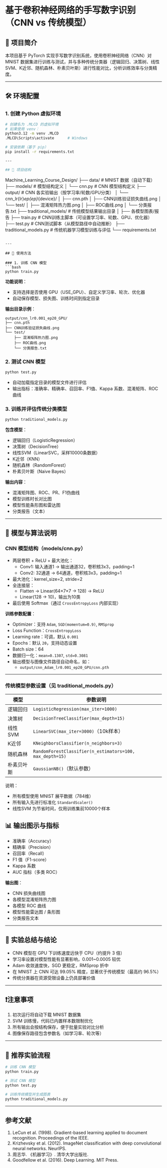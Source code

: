 # 基于卷积神经网络的手写数字识别（CNN vs 传统模型）

## 📘 项目简介  
本项目基于 PyTorch 实现手写数字识别系统，使用卷积神经网络（CNN）对 MNIST 数据集进行训练与测试，并与多种传统分类器（逻辑回归、决策树、线性SVM、K近邻、随机森林、朴素贝叶斯）进行性能对比，分析训练效率与分类精度。

---

## 🛠 环境配置  

### 1. 创建 Python 虚拟环境

```bash
# 创建名为 .MLCD 的虚拟环境
# 如果使用 venv：
python3.12 -m venv .MLCD
.MLCD\Scripts\activate      # Windows

# 安装依赖（基于 pip）
pip install -r requirements.txt

---

## 📁 项目结构  
```
Machine_Learning_Course_Design/
├── data/                     # MNIST 数据（自动下载）
├── models/                  # 模型结构定义
│   └── cnn.py              # CNN 模型结构定义
├── output/                  # CNN 各实验输出（按学习率/轮数/GPU分类）
│   └── cnn_lr{lr}_ep{ep}_{device}/
│       ├── cnn.pth
│       ├── CNN训练验证损失曲线.png
│       └── test/
│           ├── 混淆矩阵热力图.png
│           ├── ROC曲线.png
│           └── 分类报告.txt
├── traditional_models/      # 传统模型结果输出目录
│   ├── 各模型图表/报告
├── train.py                 # CNN训练主脚本（可设置学习率、轮数、GPU、优化器）
├── test.py                  # CNN测试脚本（从模型路径中自动推断）
├── traditional_models.py    # 传统机器学习模型训练与评估
└── requirements.txt
```

---

## 🚀 使用方法  

### 1. 训练 CNN 模型  
```bash
python train.py
```

**功能说明**：  
- 支持选择是否使用 GPU（USE_GPU）、自定义学习率、轮次、优化器
- 自动保存模型、损失图、训练时间到指定目录  

**输出目录示例**：  
```
output/cnn_lr0.001_ep20_GPU/
├── cnn.pth
├── CNN训练验证损失曲线.png
└── test/
    ├── 混淆矩阵热力图.png
    ├── ROC曲线.png
    └── 分类报告.txt
```

### 2. 测试 CNN 模型  
```bash
python test.py
```
- 自动加载指定目录的模型文件进行评估  
- 输出指标：准确率、精确率、召回率、F1值、Kappa 系数、混淆矩阵、ROC 曲线

### 3. 训练并评估传统分类模型  
```bash
python traditional_models.py
```
**包含模型**：  
- 逻辑回归（LogisticRegression）
- 决策树（DecisionTree）
- 线性SVM（LinearSVC，采样10000条数据）
- K近邻（KNN）
- 随机森林（RandomForest）
- 朴素贝叶斯（Naive Bayes）

**输出内容**：  
- 混淆矩阵图、ROC、PR、F1伪曲线
- 模型训练时长对比图
- 模型性能条形图和雷达图
- 分类报告（文本）

---

## 🧠 模型与算法说明

### CNN 模型结构（models/cnn.py）
- 两层卷积 + ReLU + 最大池化：
  - Conv1: 输入通道1 → 输出通道32，卷积核3x3，padding=1
  - Conv2: 32通道 → 64通道，卷积核3x3，padding=1
- 最大池化：kernel_size=2, stride=2
- 全连接层：
  - Flatten → Linear(64×7×7 → 128) → ReLU
  - Linear(128 → 10)，输出为10类
- 最后使用 Softmax（通过 `CrossEntropyLoss` 内部实现）

**训练参数配置**：
- Optimizer：支持 `Adam`, `SGD(momentum=0.9)`, `RMSprop`
- Loss Function：`CrossEntropyLoss`
- Learning rate：可调，默认 `0.001`
- Epochs：默认 `20`，支持动态设置
- Batch size：64
- 数据归一化：`mean=0.1307`, `std=0.3081`
- 输出模型与图像文件路径自动命名，如：
  - `output/cnn_Adam_lr0.001_ep20_GPU/cnn.pth`

---

### 传统模型参数设置（见 traditional_models.py）

| 模型       | 参数说明                                |
|------------|-----------------------------------------|
| 逻辑回归   | `LogisticRegression(max_iter=1000)`     |
| 决策树     | `DecisionTreeClassifier(max_depth=15)`  |
| 线性SVM    | `LinearSVC(max_iter=3000)`（10k样本）   |
| K近邻      | `KNeighborsClassifier(n_neighbors=3)`   |
| 随机森林   | `RandomForestClassifier(n_estimators=100, max_depth=15)` |
| 朴素贝叶斯 | `GaussianNB()`（默认参数）              |

说明：
- 所有模型使用 MNIST 展平数据（784维）
- 所有输入先进行标准化 `StandardScaler()`
- 线性SVM 为节省时间，仅用训练集前10000个样本


## 📊 输出图示与指标  

- 准确率（Accuracy）  
- 精确率（Precision）  
- 召回率（Recall）  
- F1 值（F1-score）  
- Kappa 系数  
- AUC 指标（多类 ROC）  

**输出图**：
- CNN 损失曲线图
- 各模型混淆矩阵热力图
- 各模型 ROC 曲线
- 模型性能雷达图 / 条形图
- 分类报告文本

---

## 📝 实验总结与结论  

- CNN 模型在 GPU 下训练速度远快于 CPU（约提升 3 倍）
- 学习率设置对模型性能有显著影响，0.001~0.0005 较优
- Adam 收敛速度快，SGD 更稳定，RMSprop 折中
- 在 MNIST 上 CNN 可达 99.05% 精度，显著优于传统模型（最高约 96.5%）
- 传统分类器在资源受限设备上仍具部署价值

---

## ❗注意事项  
1. 初次运行将自动下载 MNIST 数据集  
2. SVM 训练慢，代码已内置样本数限制优化  
3. 所有输出会按结构保存，便于批量实验对比分析  
4. 图像保存路径包含参数名（如学习率、轮次等）

---

## 📌 推荐实验流程  
```bash
# 训练 CNN 模型
python train.py

# 测试 CNN 模型
python test.py

# 训练传统模型并生成图表
python traditional_models.py
```

---
## 参考文献

1. LeCun et al. (1998). Gradient-based learning applied to document recognition. Proceedings of the IEEE.
2. Krizhevsky et al. (2012). ImageNet classification with deep convolutional neural networks. NeurIPS.
3. 周志华. 《机器学习》. 清华大学出版社.
4. Goodfellow et al. (2016). Deep Learning. MIT Press.
